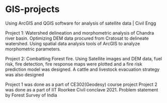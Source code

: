 # GIS-projects
Using ArcGIS and QGIS software for analysis of satellite data | Civil Engg

Project 1: Watershed delineation and morphometric analysis of Chandra river basin. Optimizing DEM data
procured from Cratosat to delineate watershed. Using spatial data analysis tools of ArcGIS to analyze morphometric
parameters.

Project 2: Combatting Forest fire. Using Satellite images and DEM data, fuel risk, fire detection, fire response
maps were plotted and a fire risk prediction model was designed. A cattle and livestock evacuation strategy was
also designed

Project 1 was done as a part of CE302(Geodesy) course project
Project 2 was done as a part of IIT Roorkee Civil conclave 2021. Problem statement by Forest Survey of India
